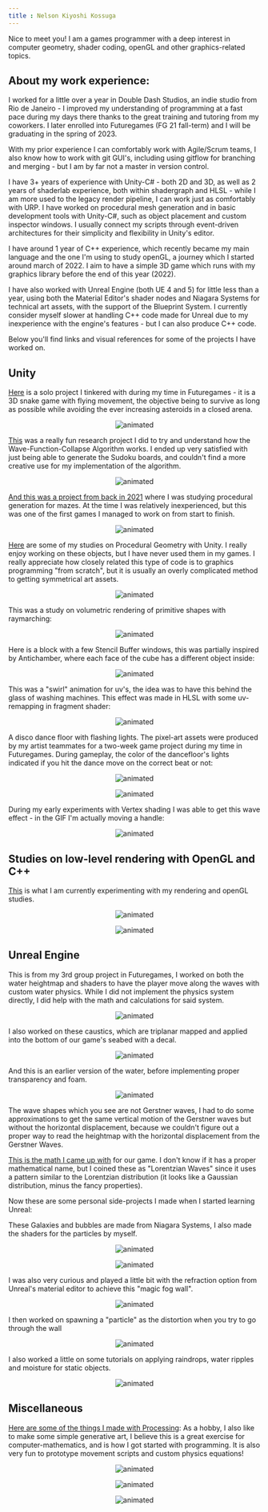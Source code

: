 ```yaml
---
title : Nelson Kiyoshi Kossuga
---
```


Nice to meet you! I am a games programmer with a deep interest in computer geometry, shader coding, openGL and other graphics-related topics.

## About my work experience:

I worked for a little over a year in Double Dash Studios, an indie studio from Rio de Janeiro - I improved my understanding of programming at a fast pace during my days there thanks to the great training and tutoring from my coworkers. I later enrolled into Futuregames (FG 21 fall-term) and I will be graduating in the spring of 2023.

With my prior experience I can comfortably work with Agile/Scrum teams, I also know how to work with git GUI's, including using gitflow for branching and merging - but I am by far not a master in version control.

I have 3+ years of experience with Unity-C# - both 2D and 3D, as well as 2 years of shaderlab experience, both within shadergraph and HLSL - while I am more used to the legacy render pipeline, I can work just as comfortably with URP. I have worked on procedural mesh generation and in basic development tools with Unity-C#, such as object placement and custom inspector windows. I usually connect my scripts through event-driven architectures for their simplicity and flexibility in Unity's editor.

I have around 1 year of C++ experience, which recently became my main language and the one I'm using to study openGL, a journey which I started around march of 2022. I aim to have a simple 3D game which runs with my graphics library before the end of this year (2022).

I have also worked with Unreal Engine (both UE 4 and 5) for little less than a year, using both the Material Editor's shader nodes and Niagara Systems for technical art assets, with the support of the Blueprint System. I currently consider myself slower at handling C++ code made for Unreal due to my inexperience with the engine's features - but I can also produce C++ code.

Below you'll find links and visual references for some of the projects I have worked on.

## Unity

[Here](https://github.com/5Daydreams/SnakeGameAlgorithms) is a solo project I tinkered with during my time in Futuregames - it is a 3D snake game with flying movement, the objective being to survive as long as possible while avoiding the ever increasing asteroids in a closed arena.

<p align="center">
  <img src="https://user-images.githubusercontent.com/49330163/170142710-bb71570c-5081-42a3-af78-a6a87559a019.gif" alt="animated" />
</p>

[This](https://github.com/5Daydreams/SudokuSolver) was a really fun research project I did to try and understand how the Wave-Function-Collapse Algorithm works. I ended up very satisfied with just being able to generate the Sudoku boards, and couldn't find a more creative use for my implementation of the algorithm.

<p align="center">
  <img src="https://user-images.githubusercontent.com/49330163/170132395-fedd9b14-0df2-4d29-8ee5-fd47592033d1.gif" alt="animated" />
</p>

[And this was a project from back in 2021](https://github.com/5Daydreams/GridMaze) where I was studying procedural generation for mazes. At the time I was relatively inexperienced, but this was one of the first games I managed to work on from start to finish.

<p align="center">
  <img src="https://user-images.githubusercontent.com/49330163/175815851-821c93df-2880-4279-9e76-b3481158dd87.gif" alt="animated" />
</p>

[Here](https://github.com/5Daydreams/ProceduralGeometryUnity) are some of my studies on Procedural Geometry with Unity. 
I really enjoy working on these objects, but I have never used them in my games. I really appreciate how closely related this type of code is to graphics programming "from scratch", but it is usually an overly complicated method to getting symmetrical art assets.


<p align="center">
  <img src="https://user-images.githubusercontent.com/49330163/170142698-15fc08ef-180b-4ed7-9849-2e5125c997e1.gif" alt="animated" />
</p>

This was a study on volumetric rendering of primitive shapes with raymarching:

<p align="center">
  <img src="https://user-images.githubusercontent.com/49330163/170143940-43665fe4-840a-4760-9147-b8d14f7c5537.gif" alt="animated" />
</p>

Here is a block with a few Stencil Buffer windows, this was partially inspired by Antichamber, where each face of the cube has a different object inside:

<p align="center">
  <img src="https://user-images.githubusercontent.com/49330163/170146562-b57bb666-3558-4517-a35e-7998d4cc5be6.gif" alt="animated" />
</p>

This was a "swirl" animation for uv's, the idea was to have this behind the glass of washing machines. 
This effect was made in HLSL with some uv-remapping in fragment shader:

<p align="center">
  <img src="https://user-images.githubusercontent.com/49330163/170147009-4c1fd5b6-f61f-4926-817a-c410cbf3ceb3.gif" alt="animated" />
</p>

A disco dance floor with flashing lights. 
The pixel-art assets were produced by my artist teammates for a two-week game project during my time in Futuregames. 
During gameplay, the color of the dancefloor's lights indicated if you hit the dance move on the correct beat or not:

<p align="center">
  <img src="https://user-images.githubusercontent.com/49330163/170147717-a75e5591-5332-4380-9387-f4b23e0fe91b.gif" alt="animated" />
</p>

<p align="center">
  <img src="https://user-images.githubusercontent.com/49330163/170147769-d4baf960-cb71-491a-8766-4efb068b6217.gif" alt="animated" />
</p>

During my early experiments with Vertex shading I was able to get this wave effect - in the GIF I'm actually moving a handle:

<p align="center">
  <img src="https://user-images.githubusercontent.com/49330163/170147287-a5860508-e343-4b3a-84cf-c8279e0c59f7.gif" alt="animated" />
</p>

## Studies on low-level rendering with OpenGL and C++

[This](https://github.com/5Daydreams/StudiesOpenGL) is what I am currently experimenting with my rendering and openGL studies. 

<p align="center">
  <img src="https://user-images.githubusercontent.com/49330163/170142724-68b3aaed-7181-4514-a576-395abde7de5d.gif" alt="animated" />
</p>

<p align="center">
  <img src="https://user-images.githubusercontent.com/49330163/175815899-4f59c818-ce84-47ff-a28f-44938e94b6cd.png" alt="animated" />
</p>


## Unreal Engine

This is from my 3rd group project in Futuregames, I worked on both the water heightmap and shaders to have the player move along the waves with custom water physics. While I did not implement the physics system directly, I did help with the math and calculations for said system.

<p align="center">
  <img src="https://user-images.githubusercontent.com/49330163/180613671-05b1983d-801d-4660-a94e-8ad2efbe2b49.gif" alt="animated" />
</p>

I also worked on these caustics, which are triplanar mapped and applied into the bottom of our game's seabed with a decal.

<p align="center">
  <img src="https://user-images.githubusercontent.com/49330163/180613749-dd91e9cf-82bf-459b-940a-0293619d33e8.gif" alt="animated" />
</p>

And this is an earlier version of the water, before implementing proper transparency and foam.

<p align="center">
  <img src="https://user-images.githubusercontent.com/49330163/180613858-ca9d798b-0728-43bf-936b-18a2e12c18ca.gif" alt="animated" />
</p>

The wave shapes which you see are not Gerstner waves, I had to do some approximations to get the same vertical motion of the Gerstner waves but without the horizontal displacement, because we couldn't figure out a proper way to read the heightmap with the horizontal displacement from the Gerstner Waves. 

[This is the math I came up with](https://www.desmos.com/calculator/tht7i3rugm) for our game. I don't know if it has a proper mathematical name, but I coined these as "Lorentzian Waves" since it uses a pattern similar to the Lorentzian distribution (it looks like a Gaussian distribution, minus the fancy properties).

Now these are some personal side-projects I made when I started learning Unreal: 

These Galaxies and bubbles are made from Niagara Systems, I also made the shaders for the particles by myself.

<p align="center">
  <img src="https://user-images.githubusercontent.com/49330163/180614197-7816c345-f9f3-4a09-936d-190d47dd1fb8.gif" alt="animated" />
</p>
<p align="center">
  <img src="https://user-images.githubusercontent.com/49330163/180614204-cc14141a-330b-4ffe-abe7-687684e35433.gif" alt="animated" />
</p>

I was also very curious and played a little bit with the refraction option from Unreal's material editor to achieve this "magic fog wall". 

<p align="center">
  <img src="https://user-images.githubusercontent.com/49330163/180614214-78d3c0d0-b70a-4edd-8d0f-b3ca36b9cb3a.gif" alt="animated" />
</p>

I then worked on spawning a "particle" as the distortion when you try to go through the wall

<p align="center">
  <img src="https://user-images.githubusercontent.com/49330163/180614438-f9982998-17a1-4c72-97de-136bc287cb06.gif" alt="animated" />
</p>

I also worked a little on some tutorials on applying raindrops, water ripples and moisture for static objects.

<p align="center">
  <img src="https://user-images.githubusercontent.com/49330163/180614222-5763f2fe-8145-43fb-b4b6-45c7a217b617.gif" alt="animated" />
</p>


## Miscellaneous

[Here are some of the things I made with Processing](https://github.com/5Daydreams/processing-procedural):
As a hobby, I also like to make some simple generative art, I believe this is a great exercise for computer-mathematics, and is how I got started with programming. It is also very fun to prototype movement scripts and custom physics equations!

<p align="center">
  <img src="https://user-images.githubusercontent.com/49330163/170142857-6b2b9317-999f-44aa-9349-42689db8b683.gif" alt="animated" />
</p>

<p align="center">
  <img src="https://user-images.githubusercontent.com/49330163/170142964-5fbb75a9-f205-49d3-8806-524e23b2a470.gif" alt="animated" />
</p>

<p align="center">
  <img src="https://user-images.githubusercontent.com/49330163/170143337-5c874873-5725-423a-a8a2-fa2a6a5020fa.gif" alt="animated" />
</p>
